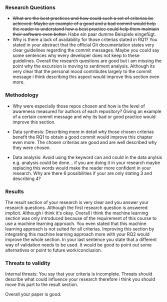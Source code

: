### Research Questions
- ~~What are the best practices and how could such a set of criterias be achieved. Maybe an example of a good and a bad commit would help the reader to understand how a best practice could help them maintain their software even better.~~ Habe ein paar dumme Beispiele eingefügt.
- Why is there a lack of availability for those criterias stated in RQ1? You stated in your abstract that the official Git documentation states very clear guidelines regarding the commit messages. Maybe you could say some sentences why every developer does not keep to these guidelines.
Overall the research questions are good but i am missing the point why the excursion is moving to sentiment analysis. Although its very clear that the personal mood contributes largely to the commit message i think describing this aspect would improve this section even more.

### Methodology
- Why were especially those repos chosen and how is the level of awareness measured for authors of each repository? Giving an example of a certain commit message and why its bad or good practice would improve this section.

- Data synthesis: Describing more in detail why those chosen criterias benefit the RQ1 to obtain a good commit would improve this chapter even more. The chosen criterias are good and are well described why they were chosen.

- Data analysis: Avoid using the keyword can and could in the data anylsis e.g. analysis could be done... if you are doing it in your research maybe replacing this words would make the reader more confident in your research. Why are there 6 possibilities if your are only stating 3 and describing 4?

### Results
The result section of your research is very clear and you answer your research questions. Although the first research question is answered implicit. Although i think it's okay. Overall i think the machine learning section was only introduced because of the requirement of this course to use a machine learning approach. You even stated that this machine learning approach is not suited for all criterias. Improving this section by integrating this machine learning approach more with your RQ2 would improve the whole section. In your last sentence you state that a different way of validation needs to be used. It would be good to point out some alternatives or point to future work/conclusion.

### Threats to validity
Internal threats: You say that your criteria is incomplete. Threats should describe what could influence your research therefore i think you should move this part to the result section.


Overall your paper is good.
